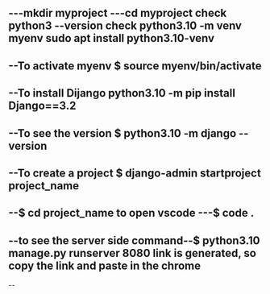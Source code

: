 ---mkdir myproject
---cd myproject
check python3 --version
check python3.10 -m venv myenv
sudo apt install python3.10-venv
--
--To activate myenv
$ source myenv/bin/activate
--
--To install Dijango
python3.10 -m pip install Django==3.2
--
--To see the version
$ python3.10 -m django --version
--
--To create a project
$ django-admin startproject project_name
--
--$ cd project_name
to open vscode ---$ code .
--
--to see the server side
command--$ python3.10 manage.py runserver 8080
link is generated, so copy the link and paste in the chrome
--


--

